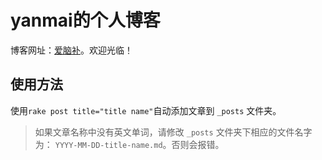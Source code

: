 # yanmai的个人博客

博客网址：[爱脑补](http://www.inaobu.com/)。欢迎光临！

## 使用方法

使用```rake post title="title name"```自动添加文章到 ```_posts``` 文件夹。

> 如果文章名称中没有英文单词，请修改 ```_posts``` 文件夹下相应的文件名字为： ```YYYY-MM-DD-title-name.md```。否则会报错。
